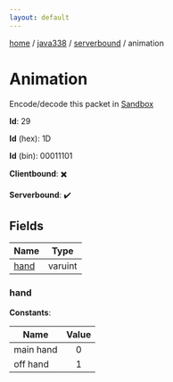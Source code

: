 ```yaml
---
layout: default
---
```


[home](/)  /  [java338](/protocol/java338)  /  [serverbound](/protocol/java338/serverbound)  /  animation

# Animation

Encode/decode this packet in [Sandbox](../../../sandbox/java338#Serverbound.Animation)

**Id**: 29

**Id** (hex): 1D

**Id** (bin): 00011101

**Clientbound**: ✖️

**Serverbound**: ✔️

## Fields

Name | Type
---|---
[hand](#hand) | varuint

### hand

**Constants**:

Name | Value
---|:---:
main hand | 0
off hand | 1
